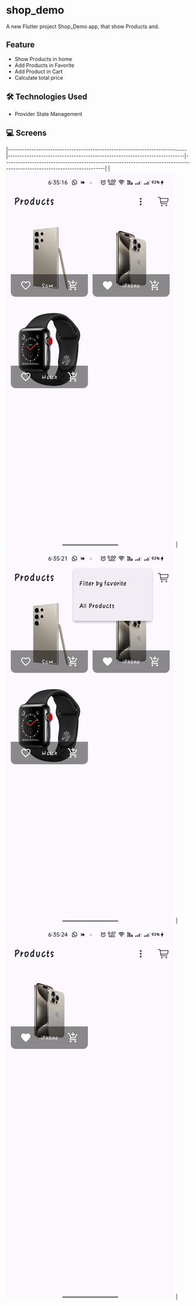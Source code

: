 # shop_demo

A new Flutter project Shop_Demo app, that show Products and.

## Feature
- Show Products in home
- Add Products in Favorite
- Add Product in Cart
- Calculate total price

## 🛠️ Technologies Used
- Provider State Management

## 💻 Screens
|----------------------------------------------------------------------------|---------------------------------------------------------------------------|-------------------------------------------------------------------------------------------------------------------------|
| ![](https://github.com/ahmedasaber/shop_demo/blob/master/assets/home.jpg) | ![](https://github.com/ahmedasaber/shop_demo/blob/master/assets/home%202.jpg) | ![](https://github.com/ahmedasaber/shop_demo/blob/master/assets/fav.jpg) |
